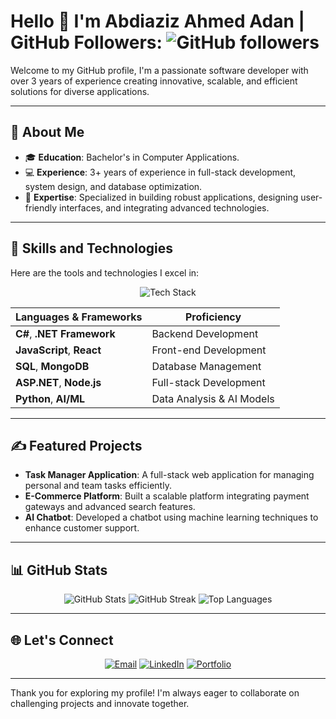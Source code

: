 # Hello 👋 I'm Abdiaziz Ahmed Adan | GitHub Followers: <img src="https://img.shields.io/github/followers/abdiaziz2112?style=social" alt="GitHub followers"/>


Welcome to my GitHub profile, I'm a passionate software developer with over 3 years of experience creating innovative, scalable, and efficient solutions for diverse applications.


---

## 🌟 About Me

- 🎓 **Education**: Bachelor's in Computer Applications.
- 💻 **Experience**: 3+ years of experience in full-stack development, system design, and database optimization.
- 🌱 **Expertise**: Specialized in building robust applications, designing user-friendly interfaces, and integrating advanced technologies.

---

## 🚀 Skills and Technologies

Here are the tools and technologies I excel in:

<div align="center">
  <img src="https://skillicons.dev/icons?i=figma,html,css,cs,dotnet,python,js,mongodb,express,react,nodejs" alt="Tech Stack"/>
</div>


| **Languages & Frameworks** | **Proficiency**           |
|----------------------------|---------------------------|
| **C#**, **.NET Framework** | Backend Development       |
| **JavaScript**, **React**  | Front-end Development     |
| **SQL**, **MongoDB**       | Database Management       |
| **ASP.NET**, **Node.js**   | Full-stack Development    |
| **Python**, **AI/ML**      | Data Analysis & AI Models |

---

## ✍️ Featured Projects

- **Task Manager Application**: A full-stack web application for managing personal and team tasks efficiently.
- **E-Commerce Platform**: Built a scalable platform integrating payment gateways and advanced search features.
- **AI Chatbot**: Developed a chatbot using machine learning techniques to enhance customer support.

---

## 📊 GitHub Stats

<div align="center">
  <img src="https://github-readme-stats.vercel.app/api?username=abdiaziz2112&show_icons=true&theme=radical" alt="GitHub Stats"/>
  <img src="https://github-readme-streak-stats.herokuapp.com/?user=abdiaziz2112&theme=radical" alt="GitHub Streak"/>
  <img src="https://github-readme-stats.vercel.app/api/top-langs/?username=abdiaziz2112&layout=compact&theme=radical" alt="Top Languages"/>
</div>

---

## 🌐 Let's Connect

<div align="center">
  <a href="mailto:maashaasr@gmail.com"><img src="https://img.shields.io/badge/Email-D14836?style=for-the-badge&logo=gmail&logoColor=white" alt="Email"></a>
  <a href="https://www.linkedin.com/in/abdi-aziz-a-86a9871b4?utm_source=share&utm_campaign=share_via&utm_content=profile&utm_medium=android_app"><img src="https://img.shields.io/badge/LinkedIn-0077B5?style=for-the-badge&logo=linkedin&logoColor=white" alt="LinkedIn"></a>
  <a href="https://abdiaziz.netlify.app"><img src="https://img.shields.io/badge/Portfolio-000000?style=for-the-badge&logo=githubpages&logoColor=white" alt="Portfolio"></a>
</div>

---

Thank you for exploring my profile! I'm always eager to collaborate on challenging projects and innovate together.

